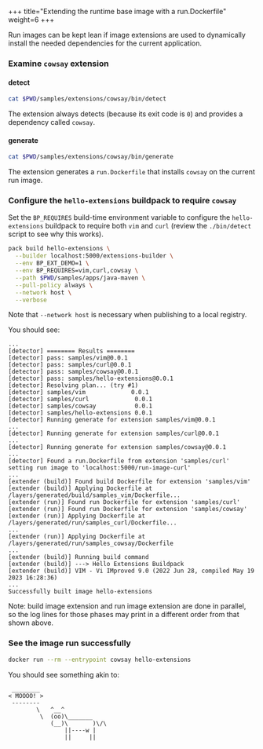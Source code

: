 +++
title="Extending the runtime base image with a run.Dockerfile"
weight=6
+++

<!--more-->

<!-- test:suite=dockerfiles;weight=6 -->

Run images can be kept lean if image extensions are used to dynamically install the needed dependencies
for the current application.

### Examine `cowsay` extension

#### detect

<!-- test:exec -->
```bash
cat $PWD/samples/extensions/cowsay/bin/detect
```

The extension always detects (because its exit code is `0`) and provides a dependency called `cowsay`.

#### generate

<!-- test:exec -->
```bash
cat $PWD/samples/extensions/cowsay/bin/generate
```

The extension generates a `run.Dockerfile` that installs `cowsay` on the current run image.

### Configure the `hello-extensions` buildpack to require `cowsay`

Set the `BP_REQUIRES` build-time environment variable to configure the `hello-extensions` buildpack to require both `vim` and `curl` (review the `./bin/detect` script to see why this works).

<!-- test:exec -->
```bash
pack build hello-extensions \
  --builder localhost:5000/extensions-builder \
  --env BP_EXT_DEMO=1 \
  --env BP_REQUIRES=vim,curl,cowsay \
  --path $PWD/samples/apps/java-maven \
  --pull-policy always \
  --network host \
  --verbose
```

Note that `--network host` is necessary when publishing to a local registry.

You should see:

```
...
[detector] ======== Results ========
[detector] pass: samples/vim@0.0.1
[detector] pass: samples/curl@0.0.1
[detector] pass: samples/cowsay@0.0.1
[detector] pass: samples/hello-extensions@0.0.1
[detector] Resolving plan... (try #1)
[detector] samples/vim             0.0.1
[detector] samples/curl             0.0.1
[detector] samples/cowsay           0.0.1
[detector] samples/hello-extensions 0.0.1
[detector] Running generate for extension samples/vim@0.0.1
...
[detector] Running generate for extension samples/curl@0.0.1
...
[detector] Running generate for extension samples/cowsay@0.0.1
...
[detector] Found a run.Dockerfile from extension 'samples/curl' setting run image to 'localhost:5000/run-image-curl'
...
[extender (build)] Found build Dockerfile for extension 'samples/vim'
[extender (build)] Applying Dockerfile at /layers/generated/build/samples_vim/Dockerfile...
[extender (run)] Found run Dockerfile for extension 'samples/curl'
[extender (run)] Found run Dockerfile for extension 'samples/cowsay'
[extender (run)] Applying Dockerfile at /layers/generated/run/samples_curl/Dockerfile...
...
[extender (run)] Applying Dockerfile at /layers/generated/run/samples_cowsay/Dockerfile
...
[extender (build)] Running build command
[extender (build)] ---> Hello Extensions Buildpack
[extender (build)] VIM - Vi IMproved 9.0 (2022 Jun 28, compiled May 19 2023 16:28:36)
...
Successfully built image hello-extensions
```

Note: build image extension and run image extension are done in parallel,
so the log lines for those phases may print in a different order from that shown above.

### See the image run successfully

<!-- test:exec -->
```bash
docker run --rm --entrypoint cowsay hello-extensions
```

You should see something akin to:

```
 ________
< MOOOO! >
 --------
        \   ^__^
         \  (oo)\_______
            (__)\       )\/\
                ||----w |
                ||     ||
```
